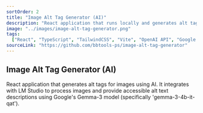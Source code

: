 ```yaml
---
sortOrder: 2
title: "Image Alt Tag Generator (AI)"
description: "React application that runs locally and generates alt tags for images using AI. It integrates with LM Studio to process images and provide accessible alt text descriptions using Google's Gemma-3 model (specifically 'gemma-3-4b-it-qat')."
image: "../images/image-alt-tag-generator.png"
tags:
  ["React", "TypeScript", "TailwindCSS", "Vite", "OpenAI API", "Google Gemma-3"]
sourceLink: "https://github.com/bbtools-ps/image-alt-tag-generator"
---
```


## Image Alt Tag Generator (AI)

React application that generates alt tags for images using AI. It integrates with LM Studio to process images and provide accessible alt text descriptions using Google's Gemma-3 model (specifically 'gemma-3-4b-it-qat').

